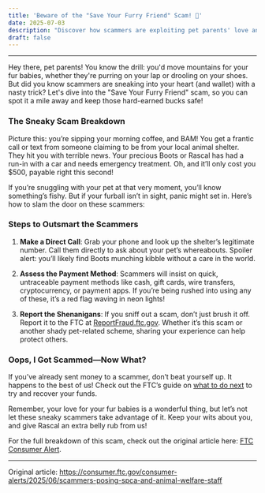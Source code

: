 ```yaml
---
title: 'Beware of the "Save Your Furry Friend" Scam! 🐾'
date: 2025-07-03
description: "Discover how scammers are exploiting pet parents' love and what steps to take to avoid these heartless traps."
draft: false
---
```


---

Hey there, pet parents! You know the drill: you'd move mountains for your fur babies, whether they're purring on your lap or drooling on your shoes. But did you know scammers are sneaking into your heart (and wallet) with a nasty trick? Let's dive into the "Save Your Furry Friend" scam, so you can spot it a mile away and keep those hard-earned bucks safe!

### The Sneaky Scam Breakdown

Picture this: you’re sipping your morning coffee, and BAM! You get a frantic call or text from someone claiming to be from your local animal shelter. They hit you with terrible news. Your precious Boots or Rascal has had a run-in with a car and needs emergency treatment. Oh, and it’ll only cost you $500, payable right this second!

If you’re snuggling with your pet at that very moment, you’ll know something’s fishy. But if your furball isn’t in sight, panic might set in. Here’s how to slam the door on these scammers:

### Steps to Outsmart the Scammers

1. **Make a Direct Call**: Grab your phone and look up the shelter’s legitimate number. Call them directly to ask about your pet’s whereabouts. Spoiler alert: you’ll likely find Boots munching kibble without a care in the world.

2. **Assess the Payment Method**: Scammers will insist on quick, untraceable payment methods like cash, gift cards, wire transfers, cryptocurrency, or payment apps. If you’re being rushed into using any of these, it’s a red flag waving in neon lights!

3. **Report the Shenanigans**: If you sniff out a scam, don’t just brush it off. Report it to the FTC at [ReportFraud.ftc.gov](https://reportfraud.ftc.gov). Whether it’s this scam or another shady pet-related scheme, sharing your experience can help protect others.

### Oops, I Got Scammed—Now What?

If you’ve already sent money to a scammer, don’t beat yourself up. It happens to the best of us! Check out the FTC’s guide on [what to do next](https://www.consumer.ftc.gov/articles/what-do-if-you-were-scammed) to try and recover your funds.

Remember, your love for your fur babies is a wonderful thing, but let’s not let these sneaky scammers take advantage of it. Keep your wits about you, and give Rascal an extra belly rub from us!

For the full breakdown of this scam, check out the original article here: [FTC Consumer Alert](https://www.consumer.ftc.gov/blog/2023/03/are-you-parent-fur-baby).

---
Original article: https://consumer.ftc.gov/consumer-alerts/2025/06/scammers-posing-spca-and-animal-welfare-staff
